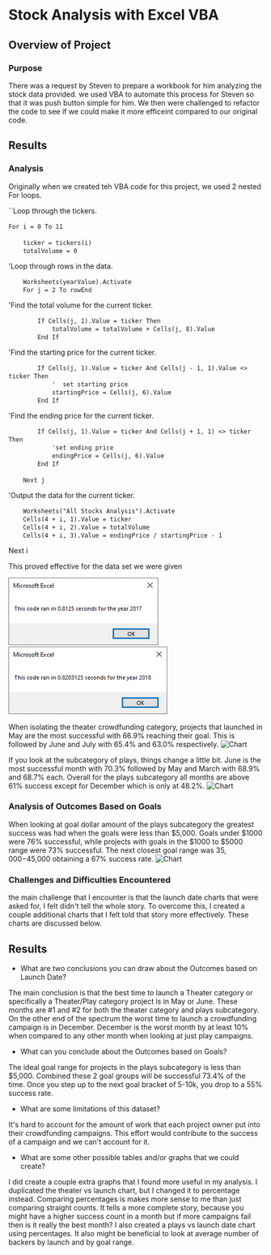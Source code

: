 # Stock Analysis with Excel VBA

## Overview of Project

### Purpose
There was a request by Steven to prepare a workbook for him analyzing the stock data provided. we used VBA to automate this process for Steven so that it was push button simple for him. We then were challenged to refactor the code to see if we could make it more efficeint compared to our original code. 


## Results

### Analysis
Originally when we created teh VBA code for this project, we used 2 nested For loops. 

``Loop through the tickers.

    For i = 0 To 11
        
        ticker = tickers(i)
        totalVolume = 0
        
'Loop through rows in the data.

        Worksheets(yearValue).Activate
        For j = 2 To rowEnd
        
'Find the total volume for the current ticker.

            If Cells(j, 1).Value = ticker Then
                totalVolume = totalVolume + Cells(j, 8).Value
            End If
            
'Find the starting price for the current ticker.

            If Cells(j, 1).Value = ticker And Cells(j - 1, 1).Value <> ticker Then
                '  set starting price
                startingPrice = Cells(j, 6).Value
            End If
            
'Find the ending price for the current ticker.

            If Cells(j, 1).Value = ticker And Cells(j + 1, 1) <> ticker Then
                'set ending price
                endingPrice = Cells(j, 6).Value
            End If
        
        Next j
        
'Output the data for the current ticker.
        
        Worksheets("All Stocks Analysis").Activate
        Cells(4 + i, 1).Value = ticker
        Cells(4 + i, 2).Value = totalVolume
        Cells(4 + i, 3).Value = endingPrice / startingPrice - 1
    
 Next i
    

This proved effective for the data set we were given

![2017](/resources/VBA_Challenge_2017_Before_Refactoring.png) 
![2018](/resources/VBA_Challenge_2018_Before_Refactoring.png)


When isolating the theater crowdfunding category, projects that launched in May are the most successful with 66.9% reaching their goal. This is followed by June and July with 65.4% and 63.0% respectively. ![Chart](/Theater_Outcomes_vs_Launch_percent.png)

If you look at the subcategory of plays, things change a little bit. June is the most successful month with 70.3% followed by May and March with 68.9% and 68.7% each. Overall for the plays subcategory all months are above 61% success except for December which is only at 48.2%. 
![Chart](/Plays_Outcomes_vs_Launch_percent.png)

### Analysis of Outcomes Based on Goals
When looking at goal dollar amount of the plays subcategory the greatest success was had when the goals were less than $5,000. Goals under $1000 were 76% successful, while projects with goals in the $1000 to $5000 range were 73% successful. The next closest goal range was $35,000-$45,000 obtaining a 67% success rate. ![Chart](/Outcomes_vs_Goals.png) 

### Challenges and Difficulties Encountered

the main challenge that I encounter is that the launch date charts that were asked for, I felt didn't tell the whole story. To overcome this, I created a couple additional charts that I felt told that story more effectively. These charts are discussed below. 
## Results

- What are two conclusions you can draw about the Outcomes based on Launch Date?

The main conclusion is that the best time to launch a Theater category or specifically a Theater/Play category project is in May or June. These months are #1 and #2 for both the theater category and plays subcategory. On the other end of the spectrum the worst time to launch a crowdfunding campaign is in December. December is the worst month by at least 10% when compared to any other month when looking at just play campaigns. 
- What can you conclude about the Outcomes based on Goals?

The ideal goal range for projects in the plays subcategory is less than $5,000. Combined these 2 goal groups will be successful 73.4% of the time. Once you step up to the next goal bracket of 5-10k, you drop to a 55% success rate. 

- What are some limitations of this dataset?

It's hard to account for the amount of work that each project owner put into their crowdfunding campaigns. This effort would contribute to the success of a campaign and we can't account for it. 

- What are some other possible tables and/or graphs that we could create?

I did create a couple extra graphs that I found more useful in my analysis. I duplicated the theater vs launch chart, but I changed it to percentage instead. Comparing percentages is makes more sense to me than just comparing straight counts. It tells a more complete story, because you might have a higher success count in a month but if more campaigns fail then is it really the best month? I also created a plays vs launch date chart using percentages. It also might be beneficial to look at average number of backers by launch and by goal range. 
